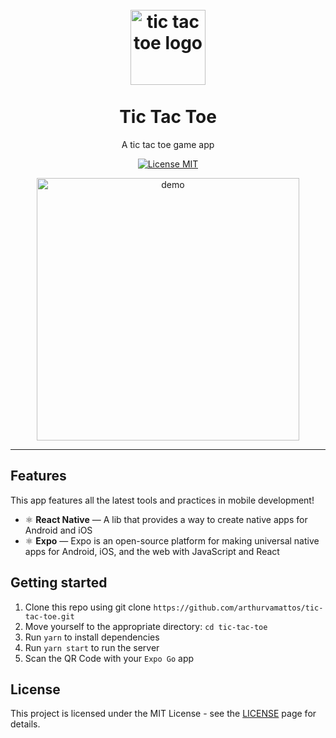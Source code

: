 <h1 align="center">
<br>
  <img src="https://user-images.githubusercontent.com/23246257/155601793-08192583-cb61-4cd3-963c-c734b7637764.png" alt="tic tac toe logo" width="120">
<br>
<br>
Tic Tac Toe
</h1>

<p align="center">A tic tac toe game app</p>

<p align="center">
  <a href="https://opensource.org/licenses/MIT">
    <img src="https://img.shields.io/badge/License-MIT-blue.svg" alt="License MIT">
  </a>
</p>

<div align="center">
  <img src="https://user-images.githubusercontent.com/23246257/155601961-6229bb45-2fe8-45bf-9408-f44507a1db0d.gif" alt="demo" height="420">
</div>

<hr />

## Features
This app features all the latest tools and practices in mobile development!

- ⚛️ **React Native** — A lib that provides a way to create native apps for Android and iOS
- ⚛️ **Expo** — Expo is an open-source platform for making universal native apps for Android, iOS, and the web with JavaScript and React

## Getting started

1. Clone this repo using git clone `https://github.com/arthurvamattos/tic-tac-toe.git`
2. Move yourself to the appropriate directory: `cd tic-tac-toe`
3. Run `yarn` to install dependencies
4. Run `yarn start` to run the server
5. Scan the QR Code with your `Expo Go` app

## License

This project is licensed under the MIT License - see the [LICENSE](https://opensource.org/licenses/MIT) page for details.

